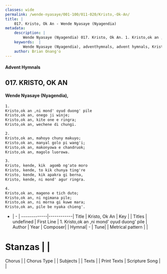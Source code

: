 ```yaml
---
classes: wide
permalink: /wende-nyasaye/001-100/011-020/Kristo,-Ok-An/
title: |
    017. Kristo, Ok An - Wende Nyasaye (Nyagendia)
metadata:
    description: |
        Wende Nyasaye (Nyagendia) 017. Kristo, Ok An. 1. Kristo,ok an ,ni mond' oyud duong' pile Kristo,ok an, onego ji winje; Kristo,ok an, kite one e ringra; Kristo,ok an, wechene di chungi.  2. Kristo,ok an, mahoyo chuny makuyo; Kristo,ok an, manyal golo pi wang'i; Kristo,ok an, makonyowa e chandruok; Kristo,ok an, magolo luorowa.  3. Kristo, kende, kik  agomb ng'ato moro Kristo, kende, to kik chunya ting're Kristo, kende, kik apakra gi berna, Kristo, kende, ni mond' agur ringra.  4. Kristo,ok an, mageno e tich duto; Kristo,ok an, ni ngimana pile; Kristo,ok an, ni morna gi kuwe mara; Kristo,ok an, pile be nyaka chieng'. 
    keywords:  |
        Wende Nyasaye (Nyagendia), adventhymnals, advent hymnals, Kristo, Ok An, 1. Kristo,ok an ,ni mond' oyud duong' pile. 
    author: Brian Onang'o
---
```


#### Advent Hymnals
## 017. KRISTO, OK AN
####  Wende Nyasaye (Nyagendia),

```txt
1.
Kristo,ok an ,ni mond' oyud duong' pile
Kristo,ok an, onego ji winje;
Kristo,ok an, kite one e ringra;
Kristo,ok an, wechene di chungi.

2.
Kristo,ok an, mahoyo chuny makuyo;
Kristo,ok an, manyal golo pi wang'i;
Kristo,ok an, makonyowa e chandruok;
Kristo,ok an, magolo luorowa.

3.
Kristo, kende, kik  agomb ng'ato moro
Kristo, kende, to kik chunya ting're
Kristo, kende, kik apakra gi berna,
Kristo, kende, ni mond' agur ringra.

4.
Kristo,ok an, mageno e tich duto;
Kristo,ok an, ni ngimana pile;
Kristo,ok an, ni morna gi kuwe mara;
Kristo,ok an, pile be nyaka chieng'.

```

- |   -  |
-------------|------------|
Title | Kristo, Ok An |
Key |  |
Titles | undefined |
First Line | 1. Kristo,ok an ,ni mond' oyud duong' pile |
Author | 
Year | 
Composer| |
Hymnal|  - |
Tune|  |
Metrical pattern | |
# Stanzas |  |
Chorus |  |
Chorus Type |  |
Subjects | |
Texts |  |
Print Texts | 
Scripture Song |  |
    
